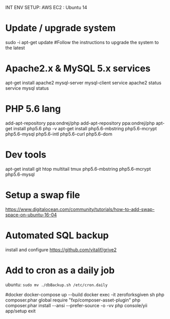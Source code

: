 INT ENV SETUP:
AWS EC2 : Ubuntu 14

# Update / upgrade system
sudo -i
apt-get update #Follow the instructions to upgrade the system to the latest

# Apache2.x & MySQL 5.x services
apt-get install apache2 mysql-server mysql-client
service apache2 status
service mysql status

# PHP 5.6 lang
add-apt-repository ppa:ondrej/php
add-apt-repository ppa:ondrej/php
apt-get install php5.6
php -v
apt-get install php5.6-mbstring php5.6-mcrypt php5.6-mysql php5.6-intl php5.6-curl php5.6-dom

# Dev tools
apt-get install git htop multitail tmux php5.6-mbstring php5.6-mcrypt php5.6-mysql

# Setup a swap file
https://www.digitalocean.com/community/tutorials/how-to-add-swap-space-on-ubuntu-16-04

# Automated SQL backup
install and configure https://github.com/vitalif/grive2

# Add to cron as a daily job
ubuntu: `sudo mv ./dbBackup.sh /etc/cron.daily`

#docker
docker-compose up --build
docker exec -it zeroforksgiven sh
php composer.phar global require "fxp/composer-asset-plugin"
php composer.phar install --ansi --prefer-source -o -vv
php console/yii app/setup
exit